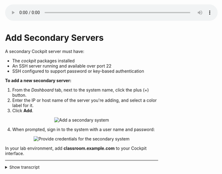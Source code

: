 <audio controls style="width: 700px; display: block" src="files/audio/section3.ogg"></audio>

# Add Secondary Servers

A secondary Cockpit server must have:
* The *cockpit* packages installed
* An SSH server running and available over port 22
* SSH configured to support password or key-based authentication

**To add a new secondary server:**

1. From the *Dashboard* tab, next to the system name, click the plus (+) button.
2. Enter the IP or host name of the server you're adding, and select a color label for it.
3. Click **Add**.

<center><img src="files/images/add_host.png" alt="Add a secondary system"></center>

4. When prompted, sign in to the system with a user name and password:

<center><img src="files/images/add_host_passwd.png" alt="Provide credentials for the secondary system"></center>

In your lab environment, add **classroom.example.com** to your Cockpit interface.

<hr/>
<span style="font-size:10pt"><details>
  <summary>Show transcript</summary>
  <p>
  A secondary Cockpit server must have the "cockpit" packages installed,
  SSH server running and available over port 22, and SSH configured to
  support password or key-based authentication. The steps here show how to
  add a new secondary server in the Cockpit interface. In your lab environment,
  use this procedure to add classroom.example.com to your lab's Cockpit
  Dashboard. See the lab environment details at the beginning of this training
  for the host name, IP, and user credentials for the "classroom" system.
  </p>
</details></span>
